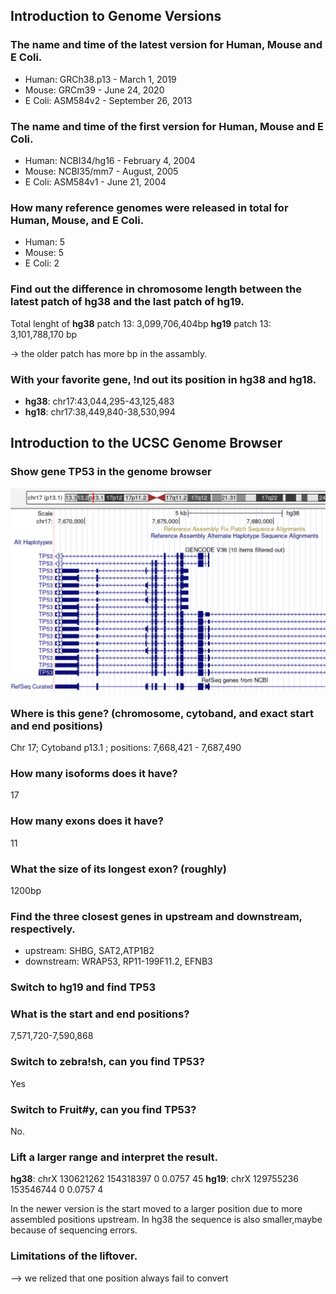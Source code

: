## Introduction to Genome Versions

### The name and time of the latest version for Human, Mouse and E Coli.

* Human: GRCh38.p13 - March 1, 2019
* Mouse: GRCm39 - June 24, 2020
* E Coli: ASM584v2 - September 26, 2013


### The name and time of the first version for Human, Mouse and E Coli.
* Human: NCBI34/hg16 - February 4, 2004
* Mouse: NCBI35/mm7 - August, 2005
* E Coli: ASM584v1 - June 21, 2004

### How many reference genomes were released in total for Human, Mouse, and E Coli.

* Human: 5
* Mouse: 5
* E Coli: 2

### Find out the difference in chromosome length between the latest patch of hg38 and the last patch of hg19. 
Total lenght of **hg38** patch 13: 3,099,706,404bp **hg19** patch 13: 3,101,788,170 bp

-> the older patch has more bp in the assambly.

### With your favorite gene, !nd out its position in hg38 and hg18.
* **hg38**: chr17:43,044,295-43,125,483
* **hg18**: chr17:38,449,840-38,530,994

## Introduction to the UCSC Genome Browser

### Show gene TP53 in the genome browser
![TP53](TP53.png)

### Where is this gene? (chromosome, cytoband, and exact start and end positions)
Chr 17; Cytoband p13.1 ;  positions: 7,668,421 - 7,687,490

### How many isoforms does it have?
17

### How many exons does it have?
11

### What the size of its longest exon? (roughly)
1200bp

### Find the three closest genes in upstream and downstream, respectively.
* upstream: SHBG, SAT2,ATP1B2
* downstream: WRAP53, RP11-199F11.2, EFNB3

### Switch to hg19 and find TP53

### What is the start and end positions?
7,571,720-7,590,868

### Switch to zebra!sh, can you find TP53?
Yes

### Switch to Fruit#y, can you find TP53?
No.

### Lift a larger range and interpret the result.

**hg38**: chrX	130621262	154318397	0	0.0757	45
**hg19**: chrX	129755236	153546744	0	0.0757	4

In the newer version is the start moved to a larger position due to more assembled positions upstream. In hg38 the sequence is also smaller,maybe because of sequencing errors.

### Limitations of the liftover.
--> we relized that one position always fail to convert









